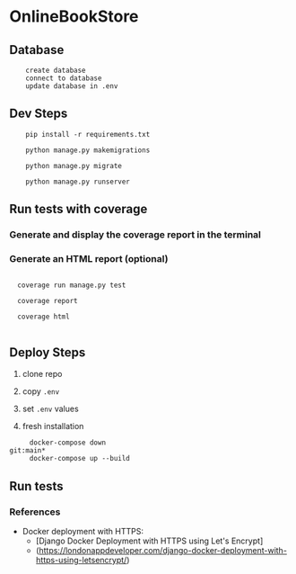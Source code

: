 # OnlineBookStore

## Database
    
```
    create database
    connect to database
    update database in .env
```


## Dev Steps

```
    pip install -r requirements.txt
    
    python manage.py makemigrations

    python manage.py migrate
    
    python manage.py runserver
```

## Run tests with coverage

### Generate and display the coverage report in the terminal

### Generate an HTML report (optional)

```

  coverage run manage.py test
      
  coverage report
  
  coverage html
      
```

## Deploy Steps

1. clone repo

2. copy `.env`

3. set `.env` values

4. fresh installation

```
     docker-compose down                                                                                                                                                  git:main*
     docker-compose up --build
```

## Run tests


### References

* Docker deployment with HTTPS:
    * [Django Docker Deployment with HTTPS using Let's Encrypt]
    * (https://londonappdeveloper.com/django-docker-deployment-with-https-using-letsencrypt/)
